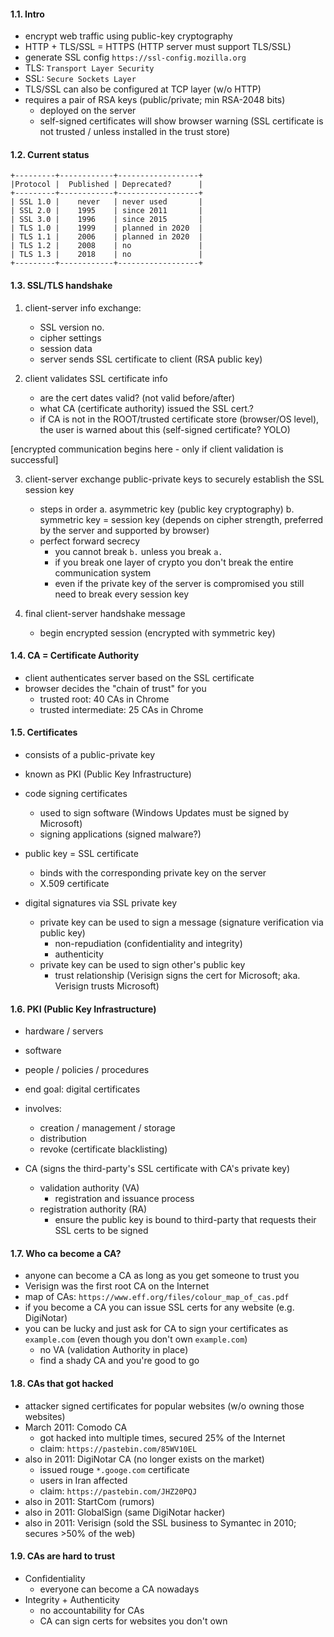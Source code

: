 #### 1.1. Intro

- encrypt web traffic using public-key cryptography
- HTTP + TLS/SSL = HTTPS (HTTP server must support TLS/SSL)
- generate SSL config `https://ssl-config.mozilla.org`
- TLS: `Transport Layer Security`
- SSL: `Secure Sockets Layer`
- TLS/SSL can also be configured at TCP layer (w/o HTTP)
- requires a pair of RSA keys (public/private; min RSA-2048 bits)
  - deployed on the server
  - self-signed certificates will show browser warning (SSL certificate is not trusted / unless installed in the trust store)

#### 1.2. Current status

```
+---------+------------+------------------+
|Protocol |  Published | Deprecated?      |
+---------+------------+------------------+
| SSL 1.0 |    never   | never used       |
| SSL 2.0 |    1995    | since 2011       |
| SSL 3.0 |    1996    | since 2015       |
| TLS 1.0 |    1999    | planned in 2020  |
| TLS 1.1 |    2006    | planned in 2020  |
| TLS 1.2 |    2008    | no               |
| TLS 1.3 |    2018    | no               |
+---------+------------+------------------+
```

#### 1.3. SSL/TLS handshake

1. client-server info exchange:
   - SSL version no.
   - cipher settings
   - session data
   - server sends SSL certificate to client (RSA public key)

2. client validates SSL certificate info
   - are the cert dates valid? (not valid before/after)
   - what CA (certificate authority) issued the SSL cert.?
   - if CA is not in the ROOT/trusted certificate store (browser/OS level),
     the user is warned about this (self-signed certificate? YOLO)

[encrypted communication begins here - only if client validation is successful]

3. client-server exchange public-private keys to securely establish the SSL session key
   - steps in order 
     a. asymmetric key (public key cryptography)
     b. symmetric key = session key (depends on cipher strength, preferred by the server and supported by browser)
   - perfect forward secrecy
     - you cannot break `b.` unless you break `a.`
     - if you break one layer of crypto you don't break the entire communication system
     - even if the private key of the server is compromised you still need to break every session key

4. final client-server handshake message
   - begin encrypted session (encrypted with symmetric key)


#### 1.4. CA = Certificate Authority

- client authenticates server based on the SSL certificate
- browser decides the "chain of trust" for you
  - trusted root: 40 CAs in Chrome
  - trusted intermediate: 25 CAs in Chrome


#### 1.5. Certificates

- consists of a public-private key

- known as PKI (Public Key Infrastructure)

- code signing certificates
  - used to sign software (Windows Updates must be signed by Microsoft)
  - signing applications (signed malware?)

- public key = SSL certificate
  - binds with the corresponding private key on the server
  - X.509 certificate

- digital signatures via SSL private key
  - private key can be used to sign a message (signature verification via public key)
    - non-repudiation (confidentiality and integrity)
    - authenticity
  - private key can be used to sign other's public key
    - trust relationship (Verisign signs the cert for Microsoft; aka. Verisign trusts Microsoft)

 
#### 1.6. PKI (Public Key Infrastructure)

- hardware / servers
- software
- people / policies / procedures
- end goal: digital certificates
- involves:
  - creation / management / storage
  - distribution
  - revoke (certificate blacklisting)

- CA (signs the third-party's SSL certificate with CA's private key)
  - validation authority (VA)
    - registration and issuance process
  - registration authority (RA)
    - ensure the public key is bound to third-party that requests their SSL certs to be signed


#### 1.7. Who ca become a CA?

- anyone can become a CA as long as you get someone to trust you
- Verisign was the first root CA on the Internet
- map of CAs: `https://www.eff.org/files/colour_map_of_cas.pdf`
- if you become a CA you can issue SSL certs for any website (e.g. DigiNotar)
- you can be lucky and just ask for CA to sign your certificates as `example.com` (even though you don't own `example.com`)
  - no VA (validation Authority in place)
  - find a shady CA and you're good to go


#### 1.8. CAs that got hacked

- attacker signed certificates for popular websites (w/o owning those websites)
- March 2011: Comodo CA 
  - got hacked into multiple times, secured 25% of the Internet
  - claim: `https://pastebin.com/85WV10EL`
- also in 2011: DigiNotar CA (no longer exists on the market)
  - issued rouge `*.googe.com` certificate
  - users in Iran affected
  - claim: `https://pastebin.com/JHZ20PQJ`
- also in 2011: StartCom (rumors)
- also in 2011: GlobalSign (same DigiNotar hacker)
- also in 2011: Verisign (sold the SSL business to Symantec in 2010; secures >50% of the web)


#### 1.9. CAs are hard to trust

- Confidentiality
  - everyone can become a CA nowadays
- Integrity + Authenticity
  - no accountability for CAs
  - CA can sign certs for websites you don't own
